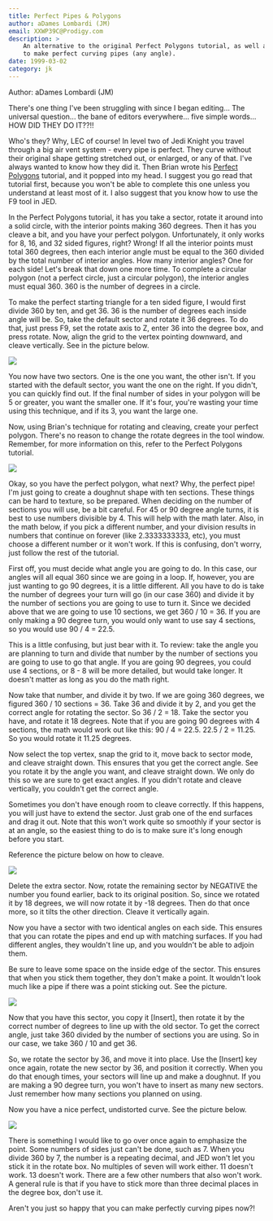 ```yaml
---
title: Perfect Pipes & Polygons
author: aDames Lombardi (JM)
email: XXWP39C@Prodigy.com
description: >
    An alternative to the original Perfect Polygons tutorial, as well as how
    to make perfect curving pipes (any angle).
date: 1999-03-02
category: jk
---
```


Author: aDames Lombardi (JM)

There's one thing I've been struggling with since I began editing... The
universal question... the bane of editors everywhere... five simple
words... HOW DID THEY DO IT??\!\!  
  
Who's they? Why, LEC of course\! In level two of Jedi Knight you travel
through a big air vent system - every pipe is perfect. They curve
without their original shape getting stretched out, or enlarged, or any
of that. I've always wanted to know how they did it. Then Brian wrote
his [Perfect Polygons](/tutorials/perfect_polygons/) tutorial, and it
popped into my head. I suggest you go read that tutorial first, because
you won't be able to complete this one unless you understand at least
most of it. I also suggest that you know how to use the F9 tool in
JED.  
  
In the Perfect Polygons tutorial, it has you take a sector, rotate it
around into a solid circle, with the interior points making 360 degrees.
Then it has you cleave a bit, and you have your perfect polygon.
Unfortunately, it only works for 8, 16, and 32 sided figures, right?
Wrong\! If all the interior points must total 360 degrees, then each
interior angle must be equal to the 360 divided by the total number of
interior angles. How many interior angles? One for each side\! Let's
break that down one more time. To complete a circular polygon (not a
perfect circle, just a circular polygon), the interior angles must equal
360. 360 is the number of degrees in a circle.  
  
To make the perfect starting triangle for a ten sided figure, I would
first divide 360 by ten, and get 36. 36 is the number of degrees each
inside angle will be. So, take the default sector and rotate it 36
degrees. To do that, just press F9, set the rotate axis to Z, enter 36
into the degree box, and press rotate. Now, align the grid to the vertex
pointing downward, and cleave vertically. See in the picture below.  
  

![](pipes1.gif)

  
You now have two sectors. One is the one you want, the other isn't. If
you started with the default sector, you want the one on the right. If
you didn't, you can quickly find out. If the final number of sides in
your polygon will be 5 or greater, you want the smaller one. If it's
four, you're wasting your time using this technique, and if its 3, you
want the large one.  
  
Now, using Brian's technique for rotating and cleaving, create your
perfect polygon. There's no reason to change the rotate degrees in the
tool window. Remember, for more information on this, refer to the
Perfect Polygons tutorial.  
  

![](pipes2.gif)

  
Okay, so you have the perfect polygon, what next? Why, the perfect
pipe\! I'm just going to create a doughnut shape with ten sections.
These things can be hard to texture, so be prepared. When deciding on
the number of sections you will use, be a bit careful. For 45 or 90
degree angle turns, it is best to use numbers divisible by 4. This will
help with the math later. Also, in the math below, if you pick a
different number, and your division results in numbers that continue on
forever (like 2.3333333333, etc), you must choose a different number or
it won't work. If this is confusing, don't worry, just follow the rest
of the tutorial.  
  
First off, you must decide what angle you are going to do. In this case,
our angles will all equal 360 since we are going in a loop. If, however,
you are just wanting to go 90 degrees, it is a little different. All you
have to do is take the number of degrees your turn will go (in our case
360) and divide it by the number of sections you are going to use to
turn it. Since we decided above that we are going to use 10 sections, we
get 360 / 10 = 36. If you are only making a 90 degree turn, you would
only want to use say 4 sections, so you would use 90 / 4 = 22.5.  
  
This is a little confusing, but just bear with it. To review: take the
angle you are planning to turn and divide that number by the number of
sections you are going to use to go that angle. If you are going 90
degrees, you could use 4 sections, or 8 - 8 will be more detailed, but
would take longer. It doesn't matter as long as you do the math right.  
  
Now take that number, and divide it by two. If we are going 360 degrees,
we figured 360 / 10 sections = 36. Take 36 and divide it by 2, and you
get the correct angle for rotating the sector. So 36 / 2 = 18. Take the
sector you have, and rotate it 18 degrees. Note that if you are going 90
degrees with 4 sections, the math would work out like this: 90 / 4 =
22.5. 22.5 / 2 = 11.25. So you would rotate it 11.25 degrees.  
  
Now select the top vertex, snap the grid to it, move back to sector
mode, and cleave straight down. This ensures that you get the correct
angle. See you rotate it by the angle you want, and cleave straight
down. We only do this so we are sure to get exact angles. If you didn't
rotate and cleave vertically, you couldn't get the correct angle.  
  
Sometimes you don't have enough room to cleave correctly. If this
happens, you will just have to extend the sector. Just grab one of the
end surfaces and drag it out. Note that this won't work quite so
smoothly if your sector is at an angle, so the easiest thing to do is to
make sure it's long enough before you start.  
  
Reference the picture below on how to cleave.  
  

![](pipes3.gif)

  
Delete the extra sector. Now, rotate the remaining sector by NEGATIVE
the number you found earlier, back to its original position. So, since
we rotated it by 18 degrees, we will now rotate it by -18 degrees. Then
do that once more, so it tilts the other direction. Cleave it vertically
again.  
  
Now you have a sector with two identical angles on each side. This
ensures that you can rotate the pipes and end up with matching surfaces.
If you had different angles, they wouldn't line up, and you wouldn't be
able to adjoin them.  
  
Be sure to leave some space on the inside edge of the sector. This
ensures that when you stick them together, they don't make a point. It
wouldn't look much like a pipe if there was a point sticking out. See
the picture.  
  

![](pipes4.gif)

  
Now that you have this sector, you copy it \[Insert\], then rotate it by
the correct number of degrees to line up with the old sector. To get the
correct angle, just take 360 divided by the number of sections you are
using. So in our case, we take 360 / 10 and get 36.  
  
So, we rotate the sector by 36, and move it into place. Use the
\[Insert\] key once again, rotate the new sector by 36, and position it
correctly. When you do that enough times, your sectors will line up and
make a doughnut. If you are making a 90 degree turn, you won't have to
insert as many new sectors. Just remember how many sections you planned
on using.  
  
Now you have a nice perfect, undistorted curve. See the picture below.  
  

![](pipes5.gif)

  
There is something I would like to go over once again to emphasize the
point. Some numbers of sides just can't be done, such as 7. When you
divide 360 by 7, the number is a repeating decimal, and JED won't let
you stick it in the rotate box. No multiples of seven will work either.
11 doesn't work. 13 doesn't work. There are a few other numbers that
also won't work. A general rule is that if you have to stick more than
three decimal places in the degree box, don't use it.  
  
Aren't you just so happy that you can make perfectly curving pipes
now?\!

